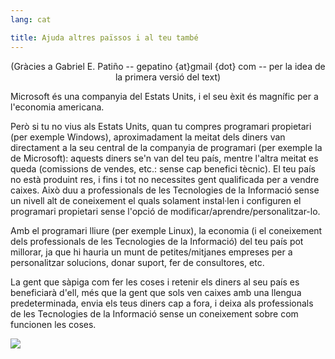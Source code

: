 ```yaml
---
lang: cat

title: Ajuda altres païssos i al teu també
---
```


<center>(Gràcies a Gabriel E. Patiño -- gepatino {at}gmail {dot} com -- 
per la idea de la primera versió del text)</center>

Microsoft és una companyia del Estats Units, i el seu èxit és 
magnífic per a l'economia americana.

Però si tu no vius als Estats Units, quan tu compres programari 
propietari (per exemple Windows), aproximadament la meitat dels diners 
van directament a la seu central de la companyia de programari (per 
exemple la de Microsoft): aquests diners se'n van del teu país, mentre 
l'altra meitat es queda (comissions de vendes, etc.: sense cap benefici 
tècnic). El teu país no està produint res, i fins i tot no necessites 
gent qualificada per a vendre caixes. Això duu a professionals de les 
Tecnologies de la Informació sense un nivell alt de coneixement el quals 
solament instal·len i configuren el programari propietari sense l'opció 
de modificar/aprendre/personalitzar-lo.

Amb el programari lliure (per exemple Linux), la economia (i el 
coneixement dels professionals de les Tecnologies de la Informació) del 
teu país pot millorar, ja que hi hauria un munt de petites/mitjanes 
empreses per a personalitzar solucions, donar suport, fer de 
consultores, etc.

La gent que sàpiga com fer les coses i retenir els diners al seu país 
es beneficiarà d'ell, més que la gent que sols ven caixes amb una 
llengua predeterminada, envia els teus diners cap a fora, i deixa als 
professionals de les Tecnologies de la Informació sense un coneixement 
sobre com funcionen les coses.

<img src="Images/earth.png" />




